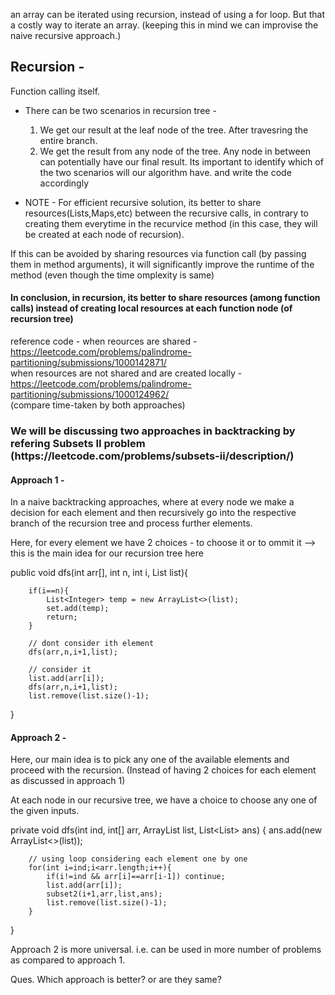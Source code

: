 


an array can be iterated using recursion, instead of using a for loop. But that a costly way to iterate an array. (keeping this in mind we can improvise the naive recursive approach.)


<h2> Recursion - </h2>

Function calling itself.

* There can be two scenarios in recursion tree - 
    1. We get our result at the leaf node of the tree. After travesring the entire branch.
    2. We get the result from any node of the tree. Any node in between can potentially have our final result.
Its important to identify which of the two scenarios will our algorithm have. and write the code accordingly


* NOTE - For efficient recursive solution, its better to share resources(Lists,Maps,etc) between the recursive calls, in contrary to creating them everytime in the recurvice method (in this case, they will be created at each node of recursion).

If this can be avoided by sharing resources via function call (by passing them in method arguments), it will significantly improve the runtime of the method (even though the time omplexity is same)

<h4> In conclusion, in recursion, its better to share resources (among function calls) instead of creating local resources at each function node (of recursion tree) </h4>

reference code - 
when reources are shared - https://leetcode.com/problems/palindrome-partitioning/submissions/1000142871/       
when resources are not shared and are created locally - https://leetcode.com/problems/palindrome-partitioning/submissions/1000124962/
<br>(compare time-taken by both approaches)       



<h3> We will be discussing two approaches in backtracking by refering  Subsets II problem  (https://leetcode.com/problems/subsets-ii/description/) </h3>


<h4> Approach 1 - </h4>

In a naive backtracking approaches, where at every node we make a decision for each element and then recursively go into the respective branch of the recursion tree and process further elements.

Here, for every element we have 2 choices - to choose it or to ommit it    --> this is the main idea for our recursion tree here


public void dfs(int arr[], int n, int i, List<Integer> list){

        if(i==n){
            List<Integer> temp = new ArrayList<>(list);
            set.add(temp);
            return;
        }

        // dont consider ith element        
        dfs(arr,n,i+1,list);

        // consider it
        list.add(arr[i]);
        dfs(arr,n,i+1,list);
        list.remove(list.size()-1);        

}




<h4> Approach 2 - </h4>

Here, our main idea is to pick any one of the available elements and proceed with the recursion. (Instead of having 2 choices for each element as discussed in approach 1)


At each node in our recursive tree, we have a choice to choose any one of the given inputs.  

private void dfs(int ind, int[] arr, ArrayList<Integer> list, List<List<Integer>> ans) {
        ans.add(new ArrayList<>(list));
        
        // using loop considering each element one by one
        for(int i=ind;i<arr.length;i++){
            if(i!=ind && arr[i]==arr[i-1]) continue;
            list.add(arr[i]);
            subset2(i+1,arr,list,ans);
            list.remove(list.size()-1);
        }
}



Approach 2 is more universal. i.e. can be used in more number of problems as compared to approach 1.

Ques. Which approach is better? or are they same?